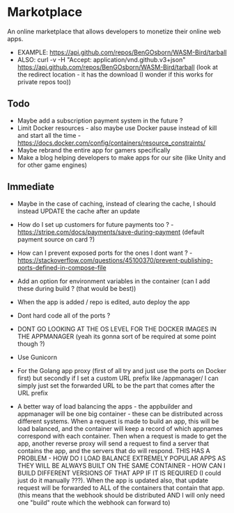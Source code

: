 # Markotplace

An online marketplace that allows developers to monetize their online web apps.

-   EXAMPLE: https://api.github.com/repos/BenGOsborn/WASM-Bird/tarball
-   ALSO: curl -v -H "Accept: application/vnd.github.v3+json" https://api.github.com/repos/BenGOsborn/WASM-Bird/tarball (look at the redirect location - it has the download (I wonder if this works for private repos too))

## Todo

-   Maybe add a subscription payment system in the future ?
-   Limit Docker resources - also maybe use Docker pause instead of kill and start all the time - https://docs.docker.com/config/containers/resource_constraints/
-   Maybe rebrand the entire app for gamers specifically
-   Make a blog helping developers to make apps for our site (like Unity and for other game engines)

## Immediate

-   Maybe in the case of caching, instead of clearing the cache, I should instead UPDATE the cache after an update
-   How do I set up customers for future payments too ? - https://stripe.com/docs/payments/save-during-payment (default payment source on card ?)
-   How can I prevent exposed ports for the ones I dont want ? - https://stackoverflow.com/questions/45100370/prevent-publishing-ports-defined-in-compose-file
- Add an option for environment variables in the container (can I add these during build ? (that would be best))

- When the app is added / repo is edited, auto deploy the app
- Dont hard code all of the ports ?
- DONT GO LOOKING AT THE OS LEVEL FOR THE DOCKER IMAGES IN THE APPMANAGER (yeah its gonna sort of be required at some point though ?)
- Use Gunicorn

- For the Golang app proxy (first of all try and just use the ports on Docker first) but secondly if I set a custom URL prefix like /appmanager/ I can simply just set the forwarded URL to be the part that comes after the URL prefix

- A better way of load balancing the apps - the appbuilder and appmanager will be one big container - these can be distributed across different systems. When a request is made to build an app, this will be load balanced, and the container will keep a record of which appnames correspond with each container. Then when a request is made to get the app, another reverse proxy will send a request to find a server that contains the app, and the servers that do will respond. THIS HAS A PROBLEM - HOW DO I LOAD BALANCE EXTREMELY POPULAR APPS AS THEY WILL BE ALWAYS BUILT ON THE SAME CONTAINER - HOW CAN I BUILD DIFFERENT VERSIONS OF THAT APP IF IT IS REQUIRED (I could just do it manually ???). When the app is updated also, that update request will be forwarded to ALL of the containers that contain that app. (this means that the webhook should be distributed AND I will only need one "build" route which the webhook can forward to)